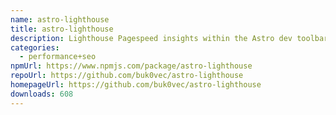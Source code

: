 ```yaml
---
name: astro-lighthouse
title: astro-lighthouse
description: Lighthouse Pagespeed insights within the Astro dev toolbar
categories:
  - performance+seo
npmUrl: https://www.npmjs.com/package/astro-lighthouse
repoUrl: https://github.com/buk0vec/astro-lighthouse
homepageUrl: https://github.com/buk0vec/astro-lighthouse
downloads: 608
---
```

